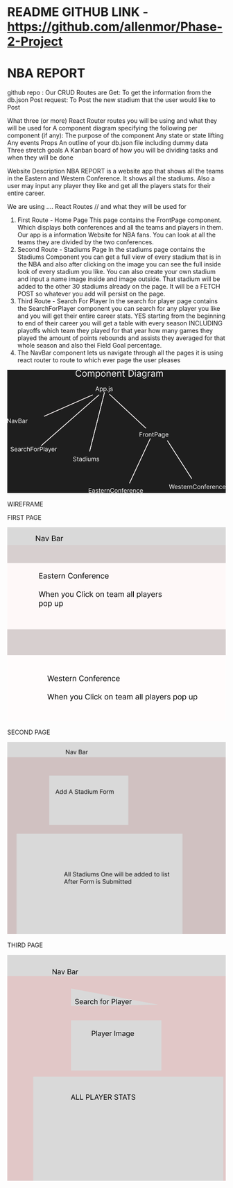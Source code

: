 README
GITHUB LINK - https://github.com/allenmor/Phase-2-Project
=======
# NBA REPORT 

github repo :
Our CRUD Routes are
Get: To get the information from the db.json
Post request: To Post the new stadium that the user would like to Post


What three (or more) React Router routes you will be using and what they will be used for
A component diagram specifying the following per component (if any):
The purpose of the component
Any state or state lifting
Any events
Props
An outline of your db.json file including dummy data
Three stretch goals
A Kanban board of how you will be dividing tasks and when they will be done



Website Description
NBA REPORT is a website app that shows all the teams in the Eastern and Western Conference.
It shows all the stadiums. Also a user may input any player they like and get all the players stats for their entire career.

We are using .... React Routes // and what they will be used for
1. First Route - Home Page
This page contains the FrontPage component. Which displays both conferences and all the teams and players in them. Our app is a information Website for NBA fans. You can look at all the teams they are divided by the two conferences.
2. Second Route - Stadiums Page
In the stadiums page contains the Stadiums Component you can get a full view of every stadium that is in the NBA and also after clicking on the image you can
see the full inside look of every stadium you like. You can also create your own stadium and input a name image inside and 
image outside. That stadium will be added to the other 30 stadiums already on the page. It will be a FETCH POST so whatever you add
will persist on the page.
3. Third Route - Search For Player
In the search for player page contains the SearchForPlayer component you can search for any player you like and you will get their entire career stats. YES starting from
the beginning to end of their career you will get a table with every season INCLUDING playoffs which team they played for that year 
how many games they played the amount of points rebounds and assists they averaged for that whole season and also thei Field Goal percentage.
4. The NavBar component lets us navigate through all the pages it is using react router to route to which ever page the user pleases



<img src='Untitled.png' alt='pic'/>

WIREFRAME

FIRST PAGE


<img src='frontPage.png' alt='pic'/>



SECOND PAGE

<img src='stadium.png' alt='pic'/>


THIRD PAGE

<img src='playerstats.png' alt='pic'/>




